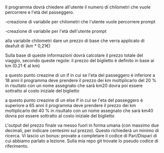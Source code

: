 Il programma dovrà chiedere all'utente il numero di chilometri che vuole percorrere e l'età del passeggero.

-creazione di variabile per chilometri che l'utente vuole percorrere prompt

-creazione di variabile per l'età dell'utente prompt

alla variabile chilometri dare un prezzo di base che verra applicato di deafult di (km * 0,21€)


Sulla base di queste informazioni dovrà calcolare il prezzo totale del viaggio, secondo queste regole:
il prezzo del biglietto è definito in base ai km (0.21 € al km)

a questo punto creazine di un if in cui se l'eta del passeggero è inferiore a 18 anni 
il programma deve prendere il prezzo dei km moltiplicarlo del 20 %
in risultato con un nome assegnato che sarà km20 dovra poi essere sottratto al costo iniziale del biglietto

a questo punto creazine di un else if in cui se l'eta del passeggero è superiore a 65 anni 
il programma deve prendere il prezzo dei km moltiplicarlo del 40 %
in risultato con un nome assegnato che sarà km40 dovra poi essere sottratto al costo iniziale del biglietto


L'output del prezzo finale va messo fuori in forma umana (con massimo due decimali, per indicare centesimi sul prezzo).
Questo richiederà un minimo di ricerca.
Vi lascio un bonus: provate a completare il codice di Pari/Dispari di cui abbiamo parlato a lezione.
Sulla mia repo git trovate lo pseudo codice di riferimento.